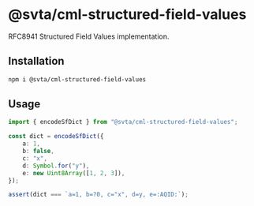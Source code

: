 # @svta/cml-structured-field-values

RFC8941 Structured Field Values implementation.

## Installation

```bash
npm i @svta/cml-structured-field-values
```

## Usage

```typescript
import { encodeSfDict } from "@svta/cml-structured-field-values";

const dict = encodeSfDict({
	a: 1,
	b: false,
	c: "x",
	d: Symbol.for("y"),
	e: new Uint8Array([1, 2, 3]),
});

assert(dict === `a=1, b=?0, c="x", d=y, e=:AQID:`);
```

